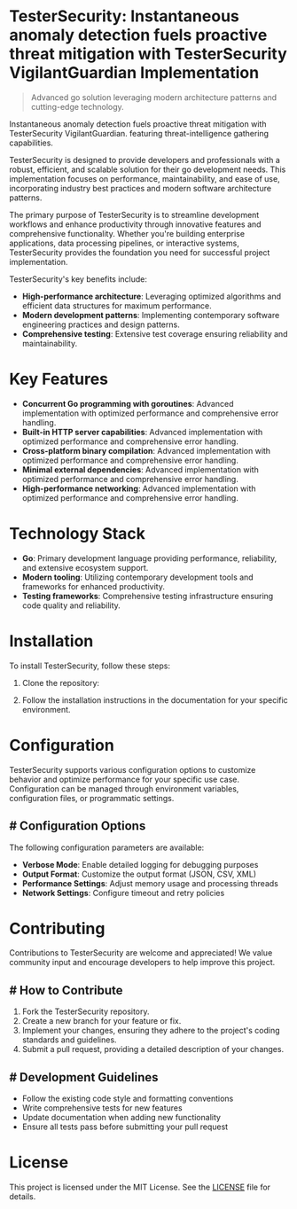 <!-- fallback_TesterSecurity_20250804232308_60412 -->

# TesterSecurity: Instantaneous anomaly detection fuels proactive threat mitigation with TesterSecurity VigilantGuardian Implementation
> Advanced go solution leveraging modern architecture patterns and cutting-edge technology.

Instantaneous anomaly detection fuels proactive threat mitigation with TesterSecurity VigilantGuardian. featuring threat-intelligence gathering capabilities.

TesterSecurity is designed to provide developers and professionals with a robust, efficient, and scalable solution for their go development needs. This implementation focuses on performance, maintainability, and ease of use, incorporating industry best practices and modern software architecture patterns.

The primary purpose of TesterSecurity is to streamline development workflows and enhance productivity through innovative features and comprehensive functionality. Whether you're building enterprise applications, data processing pipelines, or interactive systems, TesterSecurity provides the foundation you need for successful project implementation.

TesterSecurity's key benefits include:

* **High-performance architecture**: Leveraging optimized algorithms and efficient data structures for maximum performance.
* **Modern development patterns**: Implementing contemporary software engineering practices and design patterns.
* **Comprehensive testing**: Extensive test coverage ensuring reliability and maintainability.

# Key Features

* **Concurrent Go programming with goroutines**: Advanced implementation with optimized performance and comprehensive error handling.
* **Built-in HTTP server capabilities**: Advanced implementation with optimized performance and comprehensive error handling.
* **Cross-platform binary compilation**: Advanced implementation with optimized performance and comprehensive error handling.
* **Minimal external dependencies**: Advanced implementation with optimized performance and comprehensive error handling.
* **High-performance networking**: Advanced implementation with optimized performance and comprehensive error handling.

# Technology Stack

* **Go**: Primary development language providing performance, reliability, and extensive ecosystem support.
* **Modern tooling**: Utilizing contemporary development tools and frameworks for enhanced productivity.
* **Testing frameworks**: Comprehensive testing infrastructure ensuring code quality and reliability.

# Installation

To install TesterSecurity, follow these steps:

1. Clone the repository:


2. Follow the installation instructions in the documentation for your specific environment.

# Configuration

TesterSecurity supports various configuration options to customize behavior and optimize performance for your specific use case. Configuration can be managed through environment variables, configuration files, or programmatic settings.

## # Configuration Options

The following configuration parameters are available:

* **Verbose Mode**: Enable detailed logging for debugging purposes
* **Output Format**: Customize the output format (JSON, CSV, XML)
* **Performance Settings**: Adjust memory usage and processing threads
* **Network Settings**: Configure timeout and retry policies

# Contributing

Contributions to TesterSecurity are welcome and appreciated! We value community input and encourage developers to help improve this project.

## # How to Contribute

1. Fork the TesterSecurity repository.
2. Create a new branch for your feature or fix.
3. Implement your changes, ensuring they adhere to the project's coding standards and guidelines.
4. Submit a pull request, providing a detailed description of your changes.

## # Development Guidelines

* Follow the existing code style and formatting conventions
* Write comprehensive tests for new features
* Update documentation when adding new functionality
* Ensure all tests pass before submitting your pull request

# License

This project is licensed under the MIT License. See the [LICENSE](https://github.com/coralnws/TesterSecurity/blob/main/LICENSE) file for details.
